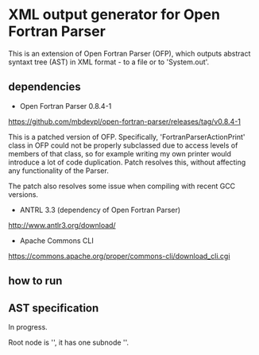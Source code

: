 # XML output generator for Open Fortran Parser

This is an extension of Open Fortran Parser (OFP), which outputs abstract syntaxt tree (AST)
in XML format - to a file or to 'System.out'.


## dependencies

  - Open Fortran Parser 0.8.4-1

  https://github.com/mbdevpl/open-fortran-parser/releases/tag/v0.8.4-1

  This is a patched version of OFP. Specifically, 'FortranParserActionPrint' class in OFP
  could not be properly subclassed due to access levels of members of that class, so for example
  writing my own printer would introduce a lot of code duplication. Patch resolves this,
  without affecting any functionality of the Parser.

  The patch also resolves some issue when compiling with recent GCC versions.

  - ANTRL 3.3 (dependency of Open Fortran Parser)

  http://www.antlr3.org/download/

  - Apache Commons CLI

  https://commons.apache.org/proper/commons-cli/download_cli.cgi


## how to run


## AST specification

In progress.

Root node is '<ofp>', it has one subnode '<file>'.
